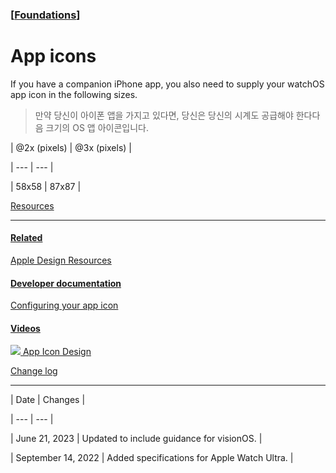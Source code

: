 ### [[Foundations](./translated-human-interface-guidelines-markdown/foundations.md)]  
  
# **App icons**  

If you have a companion iPhone app, you also need to supply your watchOS app icon in the following sizes.

> 만약 당신이 아이폰 앱을 가지고 있다면, 당신은 당신의 시계도 공급해야 한다다음 크기의 OS 앱 아이콘입니다.
>







| @2x (pixels) | @3x (pixels) |

| --- | --- |

| 58x58 | 87x87 |



[Resources](/design/human-interface-guidelines/app-icons#Resources)

-------------------------------------------------------------------



#### [Related](/design/human-interface-guidelines/app-icons#Related)



[Apple Design Resources](https://developer.apple.com/design/resources/)





#### [Developer documentation](/design/human-interface-guidelines/app-icons#Developer-documentation)



[Configuring your app icon](/documentation/Xcode/configuring-your-app-icon)





#### [Videos](/design/human-interface-guidelines/app-icons#Videos)



[![](https://devimages-cdn.apple.com/wwdc-services/images/7/74B6B85B-5D99-48E7-B103-BE1514D8A4DA/1913_wide_250x141_1x.jpg) App Icon Design](https://developer.apple.com/videos/play/wwdc2017/822) 

[Change log](/design/human-interface-guidelines/app-icons#Change-log)

---------------------------------------------------------------------







| Date | Changes |

| --- | --- |

| June 21, 2023 | Updated to include guidance for visionOS. |

| September 14, 2022 | Added specifications for Apple Watch Ultra. |



